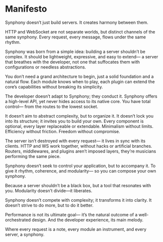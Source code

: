 # Manifesto

Synphony doesn’t just build servers.
It creates harmony between them.

HTTP and WebSocket are not separate worlds,
but distinct channels of the same synphony.
Every request, every message,
flows under the same rhythm.

Synphony was born from a simple idea:
building a server shouldn’t be complex.
It should be lightweight, expressive, and easy to extend—
a server that breathes with the developer,
not one that suffocates them with configurations or needless abstractions.

You don’t need a grand architecture to begin,
just a solid foundation and a natural flow.
Each module knows when to play,
each plugin can extend the core’s capabilities
without breaking its simplicity.

The developer doesn’t adapt to Synphony; they conduct it.
Synphony offers a high-level API,
yet never hides access to its native core.
You have total control—
from the routes to the lowest socket.

It doesn’t aim to abstract complexity,
but to organize it.
It doesn’t lock you into its structure;
it invites you to build your own.
Every component is optional,
every layer replaceable or extendable.
Minimalism without limits.
Efficiency without friction.
Freedom without compromise.

The server isn’t destroyed with every request—
it lives in sync with its clients.
HTTP and WS work together,
without hacks or artificial branches.
Routers, middlewares, and plugins
aren’t imposed layers,
they’re musicians performing the same piece.

Synphony doesn’t seek to control your application,
but to accompany it.
To give it rhythm, coherence, and modularity—
so you can compose your own synphony.

Because a server shouldn’t be a black box,
but a tool that resonates with you.
Modularity doesn’t divide—it liberates.

Synphony doesn’t compete with complexity;
it transforms it into clarity.
It doesn’t strive to do more,
but to do it better.

Performance is not its ultimate goal—
it’s the natural outcome of a well-orchestrated design.
And the developer experience,
its main melody.

Where every request is a note,
every module an instrument,
and every server, a synphony.
